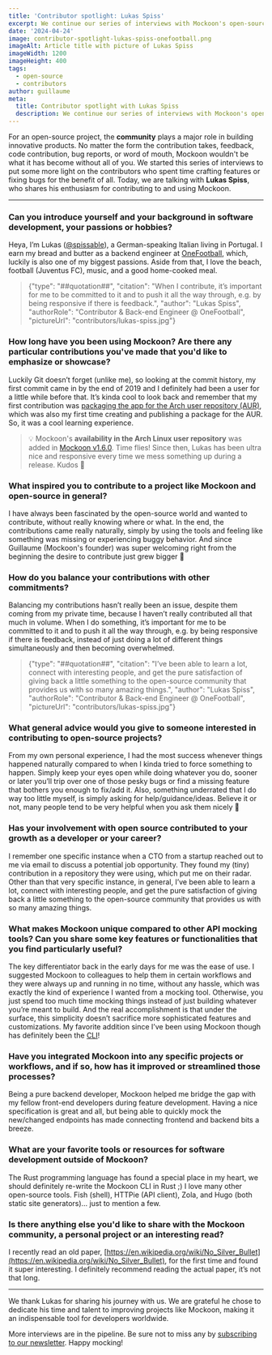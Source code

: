 ```yaml
---
title: 'Contributor spotlight: Lukas Spiss'
excerpt: We continue our series of interviews with Mockoon's open-source contributors with Lukas Spiss, Back-end Engineer at OneFootball.
date: '2024-04-24'
image: contributor-spotlight-lukas-spiss-onefootball.png
imageAlt: Article title with picture of Lukas Spiss
imageWidth: 1200
imageHeight: 400
tags:
  - open-source
  - contributors
author: guillaume
meta:
  title: Contributor spotlight with Lukas Spiss
  description: We continue our series of interviews with Mockoon's open-source contributors. Today, we are talking with Lukas Spiss, back-end engineer at OneFootball.
---
```


For an open-source project, the **community** plays a major role in building innovative products. No matter the form the contribution takes, feedback, code contribution, bug reports, or word of mouth, Mockoon wouldn't be what it has become without all of you.
We started this series of interviews to put some more light on the contributors who spent time crafting features or fixing bugs for the benefit of all.
Today, we are talking with **Lukas Spiss**, who shares his enthusiasm for contributing to and using Mockoon.

---

### Can you introduce yourself and your background in software development, your passions or hobbies?

Heya, I’m Lukas ([@spissable](https://github.com/spissable)), a German-speaking Italian living in Portugal. I earn my bread and butter as a backend engineer at [OneFootball](https://onefootball.com/), which, luckily is also one of my biggest passions. Aside from that, I love the beach, football (Juventus FC), music, and a good home-cooked meal.

> {"type": "##quotation##", "citation": "When I contribute, it’s important for me to be committed to it and to push it all the way through, e.g. by being responsive if there is feedback.", "author": "Lukas Spiss", "authorRole": "Contributor & Back-end Engineer @ OneFootball", "pictureUrl": "contributors/lukas-spiss.jpg"}

### How long have you been using Mockoon? Are there any particular contributions you've made that you'd like to emphasize or showcase?

Luckily Git doesn’t forget (unlike me), so looking at the commit history, my first commit came in by the end of 2019 and I definitely had been a user for a little while before that.
It’s kinda cool to look back and remember that my first contribution was [packaging the app for the Arch user repository (AUR)](https://aur.archlinux.org/packages/mockoon-bin), which was also my first time creating and publishing a package for the AUR. So, it was a cool learning experience.

> 💡 Mockoon's **availability in the Arch Linux user repository** was added in [Mockoon v1.6.0](https://github.com/mockoon/mockoon/releases/tag/v1.6.0). Time flies! Since then, Lukas has been ultra nice and responsive every time we mess something up during a release. Kudos 👏

### What inspired you to contribute to a project like Mockoon and open-source in general?

I have always been fascinated by the open-source world and wanted to contribute, without really knowing where or what. In the end, the contributions came really naturally, simply by using the tools and feeling like something was missing or experiencing buggy behavior. And since Guillaume (Mockoon's founder) was super welcoming right from the beginning the desire to contribute just grew bigger 🙂

### How do you balance your contributions with other commitments?

Balancing my contributions hasn’t really been an issue, despite them coming from my private time, because I haven’t really contributed all that much in volume. When I do something, it’s important for me to be committed to it and to push it all the way through, e.g. by being responsive if there is feedback, instead of just doing a lot of different things simultaneously and then becoming overwhelmed.

> {"type": "##quotation##", "citation": "I’ve been able to learn a lot, connect with interesting people, and get the pure satisfaction of giving back a little something to the open-source community that provides us with so many amazing things.", "author": "Lukas Spiss", "authorRole": "Contributor & Back-end Engineer @ OneFootball", "pictureUrl": "contributors/lukas-spiss.jpg"}

### What general advice would you give to someone interested in contributing to open-source projects?

From my own personal experience, I had the most success whenever things happened naturally compared to when I kinda tried to force something to happen. Simply keep your eyes open while doing whatever you do, sooner or later you’ll trip over one of those pesky bugs or find a missing feature that bothers you enough to fix/add it. Also, something underrated that I do way too little myself, is simply asking for help/guidance/ideas. Believe it or not, many people tend to be very helpful when you ask them nicely 🙂

### Has your involvement with open source contributed to your growth as a developer or your career?

I remember one specific instance when a CTO from a startup reached out to me via email to discuss a potential job opportunity. They found my (tiny) contribution in a repository they were using, which put me on their radar.
Other than that very specific instance, in general, I’ve been able to learn a lot, connect with interesting people, and get the pure satisfaction of giving back a little something to the open-source community that provides us with so many amazing things.

### What makes Mockoon unique compared to other API mocking tools? Can you share some key features or functionalities that you find particularly useful?

The key differentiator back in the early days for me was the ease of use. I suggested Mockoon to colleagues to help them in certain workflows and they were always up and running in no time, without any hassle, which was exactly the kind of experience I wanted from a mocking tool. Otherwise, you just spend too much time mocking things instead of just building whatever you’re meant to build.
And the real accomplishment is that under the surface, this simplicity doesn’t sacrifice more sophisticated features and customizations.
My favorite addition since I’ve been using Mockoon though has definitely been the [CLI](/cli/)!

### Have you integrated Mockoon into any specific projects or workflows, and if so, how has it improved or streamlined those processes?

Being a pure backend developer, Mockoon helped me bridge the gap with my fellow front-end developers during feature development. Having a nice specification is great and all, but being able to quickly mock the new/changed endpoints has made connecting frontend and backend bits a breeze.

### What are your favorite tools or resources for software development outside of Mockoon?

The Rust programming language has found a special place in my heart, we should definitely re-write the Mockoon CLI in Rust ;)
I love many other open-source tools. Fish (shell), HTTPie (API client), Zola, and Hugo (both static site generators)… just to mention a few.

### Is there anything else you'd like to share with the Mockoon community, a personal project or an interesting read?

I recently read an old paper, [https://en.wikipedia.org/wiki/No_Silver_Bullet](https://en.wikipedia.org/wiki/No_Silver_Bullet), for the first time and found it super interesting. I definitely recommend reading the actual paper, it’s not that long.

---

We thank Lukas for sharing his journey with us. We are grateful he chose to dedicate his time and talent to improving projects like Mockoon, making it an indispensable tool for developers worldwide.

More interviews are in the pipeline. Be sure not to miss any by [subscribing to our newsletter](/newsletter/). Happy mocking!
